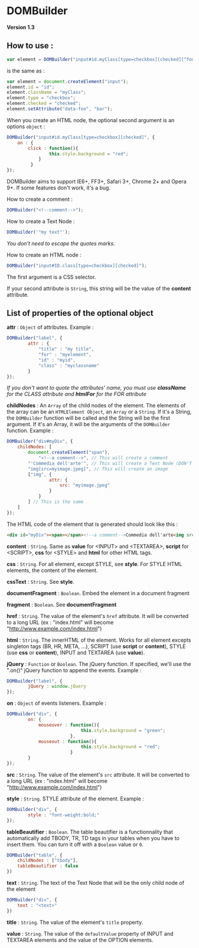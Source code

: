 DOMBuilder
=============

__Version 1.3__

How to use :
-------------

```js
var element = DOMBuilder("input#id.myClass[type=checkbox][checked][^foo=bar]");
```

is the same as :

```js
var element = document.createElement("input");
element.id = "id";
element.className = "myClass";
element.type = "checkbox";
element.checked = "checked";
element.setAttribute("data-foo", "bar");
```


When you create an HTML node, the optional second argument is an options ``object`` :

```js
DOMBuilder("input#id.myClass[type=checkbox][checked]", {
    on : {
    	click : function(){
				this.style.background = "red";
			}
	     }
});
```

DOMBuilder aims to support IE6+, FF3+, Safari 3+, Chrome 2+ and Opera 9+. If some features don't work, it's a bug.

How to create a comment :
```js
DOMBuilder("<!--comment-->");
```

How to create a Text Node :

```js
DOMBuilder('"my text"');
```

*You don't need to escape the quotes marks.*

How to create an HTML node :

```js
DOMBuilder("input#ID.class[type=checkbox][checked]");
```

The first argument is a CSS selector.

If your second attribute is ```String```, this string will be the value of the **content** attribute.

List of properties of the optional object
----------------------------------------

**attr** : ```Object``` of attributes. Example :

```js
DOMBuilder("label", {
        attr : {
            "title" : "my title",
            "for" : "myelement",
            "id" : "myid",
            "class" : "myclassname"
        }
});
```

*If you don't want to quote the attributes' name, you must use __className__ for the CLASS attribute and __htmlFor__ for the FOR attribute*

**childNodes** : An ```Array``` of the child nodes of the element. The elements of the array can be an ```HTMLElement Object```, an ```Array``` or a ```String```. If it's a String, the ```DOMBuilder``` function will be called and the String will be the first argument. If it's an Array, it will be the arguments of the ```DOMBuilder``` function. Example :

```js
DOMBuilder("div#myDiv", {
    childNodes: [
        document.createElement("span"),
            "<!--a comment-->", // This will create a comment
        "'Commedia dell'arte'", // This will create a Text Node (DON'T ESCAPE THE APOSTROPHE)
        "img[src=myimage.jpeg]", // This will create an image
        ["img", {
                attr: {
                    src: "myimage.jpeg"
                }
            }
        ] // This is the same
    ]
});
```

The HTML code of the element that is generated should look like this :

```html
<div id="myDiv"><span></span><!--a comment-->Commedia dell'arte<img src="myimage.jpeg"><img src="myimage.jpeg"></div>
```

**content** : ```String```. Same as **value** for &lt;INPUT> and &lt;TEXTAREA>, **script** for &lt;SCRIPT>, **css** for &lt;STYLE> and **html** for other HTML tags.

**css** : ```String```. For all element, except STYLE, see **style**. For STYLE HTML elements, the content of the element.

**cssText** : ```String```. See **style**.

**documentFragment** : ```Boolean```. Embed the element in a document fragment

**fragment** : ```Boolean```. See **documentFragment**

**href** : ```String```. The value of the element's ```href``` attribute. It will be converted to a long URL (ex : "index.html" will become "http://www.example.com/index.html")

**html** : ```String```. The innerHTML of the element. Works for all element excepts singleton tags (BR, HR, META, ...), SCRIPT (use **script** or **content**), STYLE (use **css** or **content**), INPUT and TEXTAREA (use **value**).

**jQuery** : ```Function``` or ```Boolean```. The jQuery function. If specified, we'll use the ".on()" jQuery function to append the events. Example :

```js
DOMBuilder("label", {
        jQuery : window.jQuery
});
```

**on** : ```Object``` of events listeners. Example :

```js
DOMBuilder("div", {
        on: {
            mouseover : function(){
                            this.style.background = "green";
                        },
            mouseout : function(){
                            this.style.background = "red";
                        }
        }
});
```
**src** : ```String```. The value of the element's ```src``` attribute. It will be converted to a long URL (ex : "index.html" will become "http://www.example.com/index.html")

**style** : ```String```. STYLE attribute of the element. Example :

```js
DOMBuilder("div", {
        style : "font-weight:bold;"
});
```

**tableBeautifier** : ```Boolean```. The table beautifier is a functionnality that automatically add TBODY, TR, TD tags in your tables when you have to insert them. You can turn it off with a ``Boolean`` value or ``0``.

```js
DOMBuilder("table", {
    childNodes : ["tbody"],
    tableBeautifier : false
})
```

**text** : ```String```. The text of the Text Node that will be the only child node of the element

```js
DOMBuilder("div", {
    text : "<text>"
})
```

**title** : ```String```. The value of the element's ```title``` property.

**value** : ```String```. The value of the ``defaultValue`` property of INPUT and TEXTAREA elements and the value of the OPTION elements.